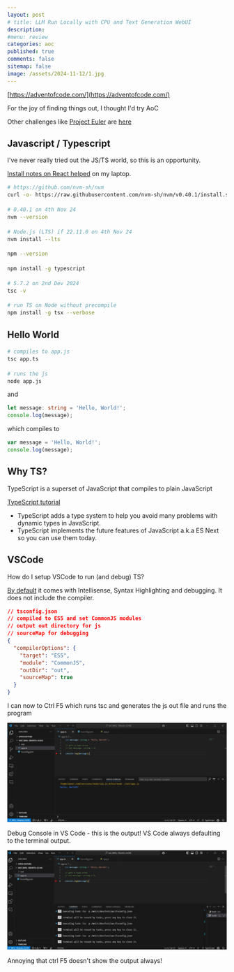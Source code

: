 ```yaml
---
layout: post
# title: LLM Run Locally with CPU and Text Generation WebUI 
description: 
#menu: review
categories: aoc
published: true 
comments: false     
sitemap: false
image: /assets/2024-11-12/1.jpg
---
```


<!-- !-- [![alt text](/assets/2024-09-04/1.jpg "email"){:width="500px"}](/assets/2024-09-04/1.jpg) --> 
<!-- [![alt text](/assets/2024-09-04/1.jpg "email")](/assets/2024-09-04/1.jpg) -->

[https://adventofcode.com/](https://adventofcode.com/)

For the joy of finding things out, I thought I'd try AoC

Other challenges like [Project Euler]() are [here]( https://github.com/NoelJacob/advent-and-other-calandars)

## Javascript / Typescript

I've never really tried out the JS/TS world, so this is an opportunity.

[Install notes on React helped](https://davemateer.com/2024/11/04/react) on my laptop.

```bash
# https://github.com/nvm-sh/nvm
curl -o- https://raw.githubusercontent.com/nvm-sh/nvm/v0.40.1/install.sh | bash

# 0.40.1 on 4th Nov 24
nvm --version

# Node.js (LTS) if 22.11.0 on 4th Nov 24
nvm install --lts

npm --version

npm install -g typescript

# 5.7.2 on 2nd Dev 2024
tsc -v

# run TS on Node without precompile
npm install -g tsx --verbose
```


## Hello World

```bash
# compiles to app.js
tsc app.ts

# runs the js
node app.js
```

and

```ts
let message: string = 'Hello, World!';
console.log(message);
```

which compiles to

```js
var message = 'Hello, World!';
console.log(message);
```

## Why TS?

TypeScript is a superset of JavaScript that compiles to plain JavaScript

[TypeScript tutorial](https://www.typescripttutorial.net/typescript-tutorial/why-typescript/)

- TypeScript adds a type system to help you avoid many problems with dynamic types in JavaScript.
- TypeScript implements the future features of JavaScript a.k.a ES Next so you can use them today.



## VSCode

How do I setup VSCode to run (and debug) TS?

[By default](https://code.visualstudio.com/docs/typescript/typescript-tutorial) it comes with Intellisense, Syntax Highlighting and debugging. It does not include the compiler.

```json
// tsconfig.json
// compiled to ES5 and set CommonJS modules
// output out directory for js
// sourceMap for debugging
{
  "compilerOptions": {
    "target": "ES5",
    "module": "CommonJS",
    "outDir": "out",
    "sourceMap": true
  }
}
```

I can now to Ctrl F5 which runs tsc and generates the js out file and runs the program

[![alt text](/assets/2024-12-02/1.jpg "email")](/assets/2024-12-02/1.jpg)

Debug Console in VS Code - this is the output! VS Code always defaulting to the terminal output.

[![alt text](/assets/2024-12-02/2.jpg "email")](/assets/2024-12-02/2.jpg)

Annoying that ctrl F5 doesn't show the output always!

